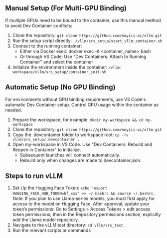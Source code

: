 ## Manual Setup (For Multi-GPU Binding)

If multiple GPUs need to be bound to the container, use this manual method to avoid Dev Container conflicts:

1. Clone the repository: `git clone https://github.com/moyiii-ai/vllm.git`
2. Run the setup script directly: `./vllm/srs_setup/start_vllm_container.sh`
3. Connect to the running container:
    * Either via Docker exec: docker exec -it <container_name> bash
    * Or through VS Code: Use "Dev Containers: Attach to Running Container" and select the container
4. Initialize the environment inside the container: `/vllm-workspace/vllm/srs_setup/container_init.sh`

## Automatic Setup (No GPU Binding)

For environments without GPU binding requirements, use VS Code's automatic Dev Container setup. Control GPU usage within the container as needed.

1. Prepare the workspace, for example: `mkdir my-workspace && cd my-workspace`
2. Clone the repository: `git clone https://github.com/moyiii-ai/vllm.git`
3. Copy the .devcontainer folder to workspace root: `cp -rv vllm/srs_setup/.devcontainer .`
4. Open my-workspace in VS Code. Use "Dev Containers: Rebuild and Reopen in Container" to initialize.
    * Subsequent launches will connect automatically.
    * Rebuild only when changes are made to devcontainer.json.


## Steps to run vLLM

1. Set Up the Hugging Face Token: `echo 'export HUGGING_FACE_HUB_TOKEN=hf_xxx' >> ~/.bashrc && source ~/.bashrc`. 
  Note: If you plan to use Llama-series models, you must first apply for access to the model on Hugging Face. After approval, update your token’s permissions: Go to Settings > Access Tokens > edit access token permissions, then in the Repository permissions section, explicitly add the Llama model repository.
2. Navigate to the vLLM test directory: `cd vllm/srs_test`
3. Run the relevant scripts or commands